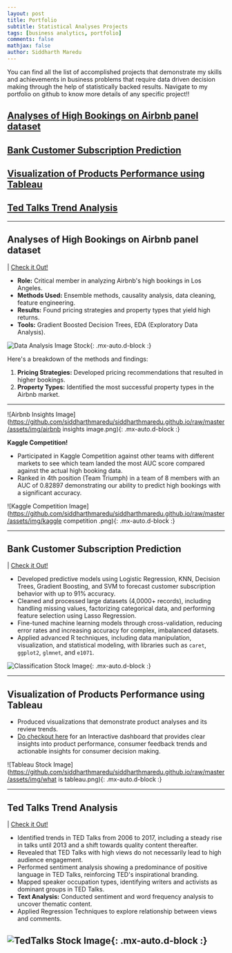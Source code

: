 ```yaml
---
layout: post
title: Portfolio
subtitle: Statistical Analyses Projects
tags: [business analytics, portfolio]
comments: false
mathjax: false
author: Siddharth Maredu
---
```

<p> You can find all the list of accomplished projects that demonstrate my skills and achievements in business problems that require data driven decision making through the help of statistically backed results. Navigate to my portfolio on github to know more details of any specific project!! </p>


## [Analyses of High Bookings on Airbnb panel dataset](#airbnb-analysis)
## [Bank Customer Subscription Prediction](#bank-customer-prediction)
## [Visualization of Products Performance using Tableau](#tableau-visualization)
## [Ted Talks Trend Analysis](#tedtalks-dataset-analysis)
---
<h2 id="airbnb-analysis">Analyses of High Bookings on Airbnb panel dataset</h2> | <a href="https://github.com/siddharthmaredu/Statistical-Analysis-Projects/tree/1ad8ba978672292a17f7bedeafc60c32be0ba7f1/Big%20Data%20Airbnb%20Bookings%20Project" target="_blank">Check it Out!</a>

- **Role:** Critical member in analyzing Airbnb's high bookings in Los Angeles.
- **Methods Used:** Ensemble methods, causality analysis, data cleaning, feature engineering.
- **Results:** Found pricing strategies and property types that yield high returns.
- **Tools:** Gradient Boosted Decision Trees, EDA (Exploratory Data Analysis).

![Data Analysis Image Stock](https://github.com/siddharthmaredu/siddharthmaredu.github.io/raw/master/assets/img/technology-7111798_1280.jpg){: .mx-auto.d-block :}

Here's a breakdown of the methods and findings:

1. **Pricing Strategies:** Developed pricing recommendations that resulted in higher bookings.
2. **Property Types:** Identified the most successful property types in the Airbnb market.

---

![Airbnb Insights Image](https://github.com/siddharthmaredu/siddharthmaredu.github.io/raw/master/assets/img/airbnb insights image.png){: .mx-auto.d-block :}

**Kaggle Competition!**  
- Participated in Kaggle Competition against other teams with different markets to see which team landed the most AUC score compared against the actual high booking data.  
- Ranked in 4th position (Team Triumph) in a team of 8 members with an AUC of 0.82897 demonstrating our ability to predict high bookings with a significant accuracy.

![Kaggle Competition Image](https://github.com/siddharthmaredu/siddharthmaredu.github.io/raw/master/assets/img/kaggle competition .png){: .mx-auto.d-block :}

---

<h2 id="bank-customer-prediction">Bank Customer Subscription Prediction</h2> | <a href="https://github.com/siddharthmaredu/Statistical-Analysis-Projects/tree/1ad8ba978672292a17f7bedeafc60c32be0ba7f1/Bank%20Customer%20Subscription%20Prediction%20Project" target="_blank">Check it Out!</a>

- Developed predictive models using Logistic Regression, KNN, Decision Trees, Gradient Boosting, and SVM to forecast customer subscription behavior with up to 91% accuracy.
- Cleaned and processed large datasets (4,0000+ records), including handling missing values, factorizing categorical data, and performing feature selection using Lasso Regression.
- Fine-tuned machine learning models through cross-validation, reducing error rates and increasing accuracy for complex, imbalanced datasets.
- Applied advanced R techniques, including data manipulation, visualization, and statistical modeling, with libraries such as `caret`, `ggplot2`, `glmnet`, and `e1071`.

![Classification Stock Image](https://github.com/siddharthmaredu/siddharthmaredu.github.io/raw/master/assets/img/text-classification-stock.png){: .mx-auto.d-block :}

---
<h2 id="tableau-visualization">Visualization of Products Performance using Tableau</h2>

- Produced visualizations that demonstrate product analyses and its review trends.
- <a href="https://public.tableau.com/app/profile/siddharth.maredu/viz/SiddharthExamStory/Story1?publish=yes" target="_blank">Do checkout here</a> for an Interactive dashboard that provides clear insights into product performance, consumer feedback trends and actionable insights for consumer decision making.

![Tableau Stock Image](https://github.com/siddharthmaredu/siddharthmaredu.github.io/raw/master/assets/img/what is tableau.png){: .mx-auto.d-block :}

---
<h2 id="tedtalks-dataset-analysis">Ted Talks Trend Analysis</h2> | <a href="https://github.com/siddharthmaredu/Statistical-Analysis-Projects/tree/1ad8ba978672292a17f7bedeafc60c32be0ba7f1/Ted%20Talks%20Trend%20Analysis%20Project" target="_blank">Check it Out!</a>

- Identified trends in TED Talks from 2006 to 2017, including a steady rise in talks until 2013 and a shift towards quality content thereafter.
- Revealed that TED Talks with high views do not necessarily lead to high audience engagement.
- Performed sentiment analysis showing a predominance of positive language in TED Talks, reinforcing TED's inspirational branding.
- Mapped speaker occupation types, identifying writers and activists as dominant groups in TED Talks.
- **Text Analysis:** Conducted sentiment and word frequency analysis to uncover thematic content.
- Applied Regression Techniques to explore relationship between views and comments.

![TedTalks Stock Image](https://github.com/siddharthmaredu/siddharthmaredu.github.io/raw/master/assets/img/TED-talk-2016.png){: .mx-auto.d-block :}
---

